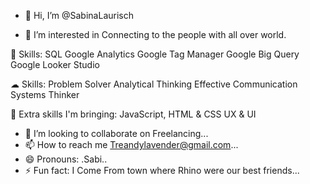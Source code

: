 
- 👋 Hi, I’m @SabinaLaurisch

- 👀 I’m interested in Connecting to the people with all over world.



🔌 Skills:
SQL
Google Analytics
Google Tag Manager
Google Big Query
Google Looker Studio


☁ Skills:
Problem Solver
Analytical Thinking
Effective Communication
Systems Thinker



👜 Extra skills I'm bringing:
JavaScript, HTML & CSS
UX & UI

- 💞️ I’m looking to collaborate on Freelancing...
- 📫 How to reach me Treandylavender@gmail.com...
- 😄 Pronouns: .Sabi..
- ⚡ Fun fact: I Come From town where Rhino were our best friends...

<!---
SabinaLaurisch/SabinaLaurisch is a ✨ special ✨ repository because its `README.md` (this file) appears on your GitHub profile.
You can click the Preview link to take a look at your changes.
--->
